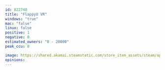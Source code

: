 ```yaml
---
id: 822740
title: "FlappyU VR"
windows: "true"
mac: "false"
linux: false
positive: 1
negative: 0
estimated_owners: "0 - 20000"
peak_ccu: 0

image: https://shared.akamai.steamstatic.com/store_item_assets/steam/apps/822740/header.jpg?t=1529549770
opinions:
---
```

